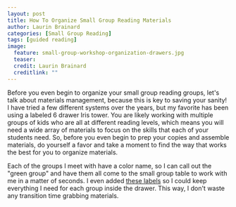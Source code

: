 ```yaml
---
layout: post
title: How To Organize Small Group Reading Materials
author: Laurin Brainard
categories: [Small Group Reading]
tags: [guided reading]
image:
  feature: small-group-workshop-organization-drawers.jpg
  teaser: 
  credit: Laurin Brainard
  creditlink: ""
---
```

Before you even begin to organize your small group reading groups, let's talk about materials management, because this is key to saving your sanity! I have tried a few different systems over the years, but my favorite has been using a labeled 6 drawer Iris tower. You are likely working with multiple groups of kids who are all at different reading levels, which means you will need a wide array of materials to focus on the skills that each of your students need. So, before you even begin to prep your copies and assemble materials, do yourself a favor and take a moment to find the way that works the best for you to organize materials. 

Each of the groups I meet with have a color name, so I can call out the "green group" and have them all come to the small group table to work with me in a matter of seconds. I even added [these labels](https://www.teacherspayteachers.com/Product/Black-and-Brights-EDITABLE-Bin-Labels-Classroom-Decor-3371262?utm_source=PB%20Blog&utm_campaign=Sterilite%20bin%20labels) so I could keep everything I need for each group inside the drawer. This way, I don't waste any transition time grabbing materials. 
